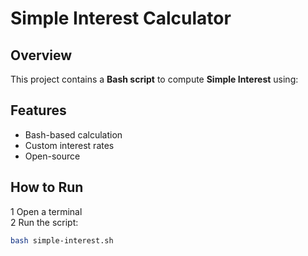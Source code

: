 # Simple Interest Calculator

## Overview
This project contains a **Bash script** to compute **Simple Interest** using:

## Features
-  Bash-based calculation
-  Custom interest rates
-  Open-source

## How to Run
1️ Open a terminal  
2️ Run the script:  
```bash
bash simple-interest.sh
